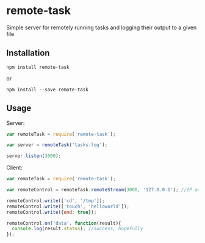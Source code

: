 # remote-task
Simple server for remotely running tasks and logging their output to a given file

## Installation

```console
npm install remote-task
```

or

```console
npm install --save remote-task
```

## Usage

Server:

```javascript
var remoteTask = require('remote-task');

var server = remoteTask('tasks.log');

server.listen(3000);
```

Client:

```javascript
var remoteTask = require('remote-task');

var remoteControl = remoteTask.remoteStream(3000, '127.0.0.1'); //IP address is optional, arguments are passed to net.connect()

remoteControl.write(['cd', '/tmp']);
remoteControl.write(['touch', 'helloworld']);
remoteControl.write({end: true});

remoteControl.on('data', function(result){
  console.log(result.status); //success, hopefully
});
```